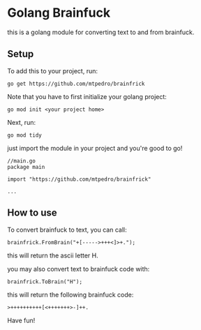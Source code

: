 # Golang Brainfuck

this is a golang module for converting text to and from brainfuck. 

## Setup

To add this to your project, run:
```
go get https://github.com/mtpedro/brainfrick
```
Note that you have to first initialize your golang project:
```
go mod init <your project home>
```
Next, run:
```
go mod tidy
```

just import the module in your project and you're good to go!
```
//main.go
package main

import "https://github.com/mtpedro/brainfrick"

...
```

## How to use

To convert brainfuck to text, you can call:
```
brainfrick.FromBrain("+[----->+++<]>+.");
```
this will return the ascii letter H.

you may also convert text to brainfuck code with:
```
brainfrick.ToBrain("H");
```
this will return the following brainfuck code:
```
>++++++++++[<+++++++>-]++.
```

Have fun!
